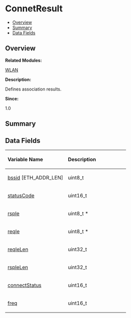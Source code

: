 # ConnetResult<a name="EN-US_TOPIC_0000001054598155"></a>

-   [Overview](#section116830627165631)
-   [Summary](#section1318708684165631)
-   [Data Fields](#pub-attribs)

## **Overview**<a name="section116830627165631"></a>

**Related Modules:**

[WLAN](wlan.md)

**Description:**

Defines association results. 

**Since:**

1.0

## **Summary**<a name="section1318708684165631"></a>

## Data Fields<a name="pub-attribs"></a>

<a name="table1707717776165631"></a>
<table><thead align="left"><tr id="row2089124696165631"><th class="cellrowborder" valign="top" width="50%" id="mcps1.1.3.1.1"><p id="p348246497165631"><a name="p348246497165631"></a><a name="p348246497165631"></a>Variable Name</p>
</th>
<th class="cellrowborder" valign="top" width="50%" id="mcps1.1.3.1.2"><p id="p612583551165631"><a name="p612583551165631"></a><a name="p612583551165631"></a>Description</p>
</th>
</tr>
</thead>
<tbody><tr id="row281738841165631"><td class="cellrowborder" valign="top" width="50%" headers="mcps1.1.3.1.1 "><p id="p775775229165631"><a name="p775775229165631"></a><a name="p775775229165631"></a><a href="wlan.md#gacfb1f8dc523cea7d4394b912c0c508ea">bssid</a> [ETH_ADDR_LEN]</p>
</td>
<td class="cellrowborder" valign="top" width="50%" headers="mcps1.1.3.1.2 "><p id="p1817467279165631"><a name="p1817467279165631"></a><a name="p1817467279165631"></a>uint8_t </p>
</td>
</tr>
<tr id="row858909931165631"><td class="cellrowborder" valign="top" width="50%" headers="mcps1.1.3.1.1 "><p id="p94505823165631"><a name="p94505823165631"></a><a name="p94505823165631"></a><a href="wlan.md#gaddcc87402a9e4e6f09098d5e7c25eebe">statusCode</a></p>
</td>
<td class="cellrowborder" valign="top" width="50%" headers="mcps1.1.3.1.2 "><p id="p985784287165631"><a name="p985784287165631"></a><a name="p985784287165631"></a>uint16_t </p>
</td>
</tr>
<tr id="row1370439893165631"><td class="cellrowborder" valign="top" width="50%" headers="mcps1.1.3.1.1 "><p id="p751636727165631"><a name="p751636727165631"></a><a name="p751636727165631"></a><a href="wlan.md#ga113ce1420c647c51b89dca5ab436f82e">rspIe</a></p>
</td>
<td class="cellrowborder" valign="top" width="50%" headers="mcps1.1.3.1.2 "><p id="p465404049165631"><a name="p465404049165631"></a><a name="p465404049165631"></a>uint8_t * </p>
</td>
</tr>
<tr id="row584284562165631"><td class="cellrowborder" valign="top" width="50%" headers="mcps1.1.3.1.1 "><p id="p295928605165631"><a name="p295928605165631"></a><a name="p295928605165631"></a><a href="wlan.md#ga1ba76217df6a0a67be62ab623f68ee66">reqIe</a></p>
</td>
<td class="cellrowborder" valign="top" width="50%" headers="mcps1.1.3.1.2 "><p id="p297107942165631"><a name="p297107942165631"></a><a name="p297107942165631"></a>uint8_t * </p>
</td>
</tr>
<tr id="row520369628165631"><td class="cellrowborder" valign="top" width="50%" headers="mcps1.1.3.1.1 "><p id="p613842843165631"><a name="p613842843165631"></a><a name="p613842843165631"></a><a href="wlan.md#gaade69412094ceaa5374c76513064f00a">reqIeLen</a></p>
</td>
<td class="cellrowborder" valign="top" width="50%" headers="mcps1.1.3.1.2 "><p id="p390529025165631"><a name="p390529025165631"></a><a name="p390529025165631"></a>uint32_t </p>
</td>
</tr>
<tr id="row177927601165631"><td class="cellrowborder" valign="top" width="50%" headers="mcps1.1.3.1.1 "><p id="p1945595615165631"><a name="p1945595615165631"></a><a name="p1945595615165631"></a><a href="wlan.md#ga0756bccba43358d534d8c5a254d63686">rspIeLen</a></p>
</td>
<td class="cellrowborder" valign="top" width="50%" headers="mcps1.1.3.1.2 "><p id="p563243160165631"><a name="p563243160165631"></a><a name="p563243160165631"></a>uint32_t </p>
</td>
</tr>
<tr id="row774909635165631"><td class="cellrowborder" valign="top" width="50%" headers="mcps1.1.3.1.1 "><p id="p782936180165631"><a name="p782936180165631"></a><a name="p782936180165631"></a><a href="wlan.md#ga22925ebc7c0b94465c53b886307c67dd">connectStatus</a></p>
</td>
<td class="cellrowborder" valign="top" width="50%" headers="mcps1.1.3.1.2 "><p id="p1907516036165631"><a name="p1907516036165631"></a><a name="p1907516036165631"></a>uint16_t </p>
</td>
</tr>
<tr id="row368564432165631"><td class="cellrowborder" valign="top" width="50%" headers="mcps1.1.3.1.1 "><p id="p2038983183165631"><a name="p2038983183165631"></a><a name="p2038983183165631"></a><a href="wlan.md#ga5ca4a2c4e1cdfe1d9e4bd1592855e5a0">freq</a></p>
</td>
<td class="cellrowborder" valign="top" width="50%" headers="mcps1.1.3.1.2 "><p id="p460071615165631"><a name="p460071615165631"></a><a name="p460071615165631"></a>uint16_t </p>
</td>
</tr>
</tbody>
</table>

